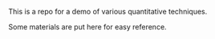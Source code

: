This is a repo for a demo of various quantitative techniques. 

Some materials are put here for easy reference.

